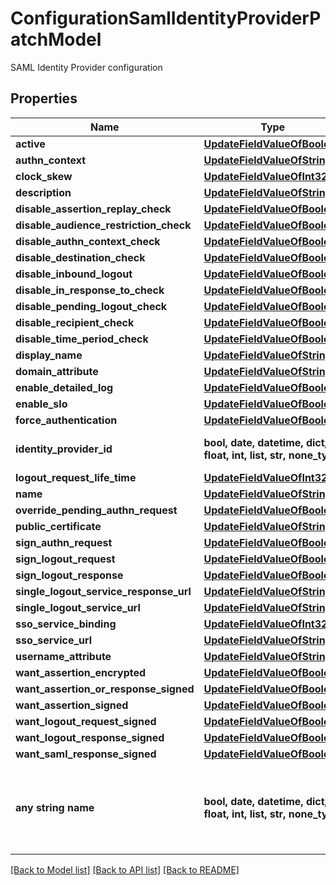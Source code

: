 # ConfigurationSamlIdentityProviderPatchModel

SAML Identity Provider configuration

## Properties
Name | Type | Description | Notes
------------ | ------------- | ------------- | -------------
**active** | [**UpdateFieldValueOfBoolean**](UpdateFieldValueOfBoolean.md) |  | [optional] 
**authn_context** | [**UpdateFieldValueOfString**](UpdateFieldValueOfString.md) |  | [optional] 
**clock_skew** | [**UpdateFieldValueOfInt32**](UpdateFieldValueOfInt32.md) |  | [optional] 
**description** | [**UpdateFieldValueOfString**](UpdateFieldValueOfString.md) |  | [optional] 
**disable_assertion_replay_check** | [**UpdateFieldValueOfBoolean**](UpdateFieldValueOfBoolean.md) |  | [optional] 
**disable_audience_restriction_check** | [**UpdateFieldValueOfBoolean**](UpdateFieldValueOfBoolean.md) |  | [optional] 
**disable_authn_context_check** | [**UpdateFieldValueOfBoolean**](UpdateFieldValueOfBoolean.md) |  | [optional] 
**disable_destination_check** | [**UpdateFieldValueOfBoolean**](UpdateFieldValueOfBoolean.md) |  | [optional] 
**disable_inbound_logout** | [**UpdateFieldValueOfBoolean**](UpdateFieldValueOfBoolean.md) |  | [optional] 
**disable_in_response_to_check** | [**UpdateFieldValueOfBoolean**](UpdateFieldValueOfBoolean.md) |  | [optional] 
**disable_pending_logout_check** | [**UpdateFieldValueOfBoolean**](UpdateFieldValueOfBoolean.md) |  | [optional] 
**disable_recipient_check** | [**UpdateFieldValueOfBoolean**](UpdateFieldValueOfBoolean.md) |  | [optional] 
**disable_time_period_check** | [**UpdateFieldValueOfBoolean**](UpdateFieldValueOfBoolean.md) |  | [optional] 
**display_name** | [**UpdateFieldValueOfString**](UpdateFieldValueOfString.md) |  | [optional] 
**domain_attribute** | [**UpdateFieldValueOfString**](UpdateFieldValueOfString.md) |  | [optional] 
**enable_detailed_log** | [**UpdateFieldValueOfBoolean**](UpdateFieldValueOfBoolean.md) |  | [optional] 
**enable_slo** | [**UpdateFieldValueOfBoolean**](UpdateFieldValueOfBoolean.md) |  | [optional] 
**force_authentication** | [**UpdateFieldValueOfBoolean**](UpdateFieldValueOfBoolean.md) |  | [optional] 
**identity_provider_id** | **bool, date, datetime, dict, float, int, list, str, none_type** | SAML Identity Provider Id | [optional] 
**logout_request_life_time** | [**UpdateFieldValueOfInt32**](UpdateFieldValueOfInt32.md) |  | [optional] 
**name** | [**UpdateFieldValueOfString**](UpdateFieldValueOfString.md) |  | [optional] 
**override_pending_authn_request** | [**UpdateFieldValueOfBoolean**](UpdateFieldValueOfBoolean.md) |  | [optional] 
**public_certificate** | [**UpdateFieldValueOfString**](UpdateFieldValueOfString.md) |  | [optional] 
**sign_authn_request** | [**UpdateFieldValueOfBoolean**](UpdateFieldValueOfBoolean.md) |  | [optional] 
**sign_logout_request** | [**UpdateFieldValueOfBoolean**](UpdateFieldValueOfBoolean.md) |  | [optional] 
**sign_logout_response** | [**UpdateFieldValueOfBoolean**](UpdateFieldValueOfBoolean.md) |  | [optional] 
**single_logout_service_response_url** | [**UpdateFieldValueOfString**](UpdateFieldValueOfString.md) |  | [optional] 
**single_logout_service_url** | [**UpdateFieldValueOfString**](UpdateFieldValueOfString.md) |  | [optional] 
**sso_service_binding** | [**UpdateFieldValueOfInt32**](UpdateFieldValueOfInt32.md) |  | [optional] 
**sso_service_url** | [**UpdateFieldValueOfString**](UpdateFieldValueOfString.md) |  | [optional] 
**username_attribute** | [**UpdateFieldValueOfString**](UpdateFieldValueOfString.md) |  | [optional] 
**want_assertion_encrypted** | [**UpdateFieldValueOfBoolean**](UpdateFieldValueOfBoolean.md) |  | [optional] 
**want_assertion_or_response_signed** | [**UpdateFieldValueOfBoolean**](UpdateFieldValueOfBoolean.md) |  | [optional] 
**want_assertion_signed** | [**UpdateFieldValueOfBoolean**](UpdateFieldValueOfBoolean.md) |  | [optional] 
**want_logout_request_signed** | [**UpdateFieldValueOfBoolean**](UpdateFieldValueOfBoolean.md) |  | [optional] 
**want_logout_response_signed** | [**UpdateFieldValueOfBoolean**](UpdateFieldValueOfBoolean.md) |  | [optional] 
**want_saml_response_signed** | [**UpdateFieldValueOfBoolean**](UpdateFieldValueOfBoolean.md) |  | [optional] 
**any string name** | **bool, date, datetime, dict, float, int, list, str, none_type** | any string name can be used but the value must be the correct type | [optional]

[[Back to Model list]](../README.md#documentation-for-models) [[Back to API list]](../README.md#documentation-for-api-endpoints) [[Back to README]](../README.md)


